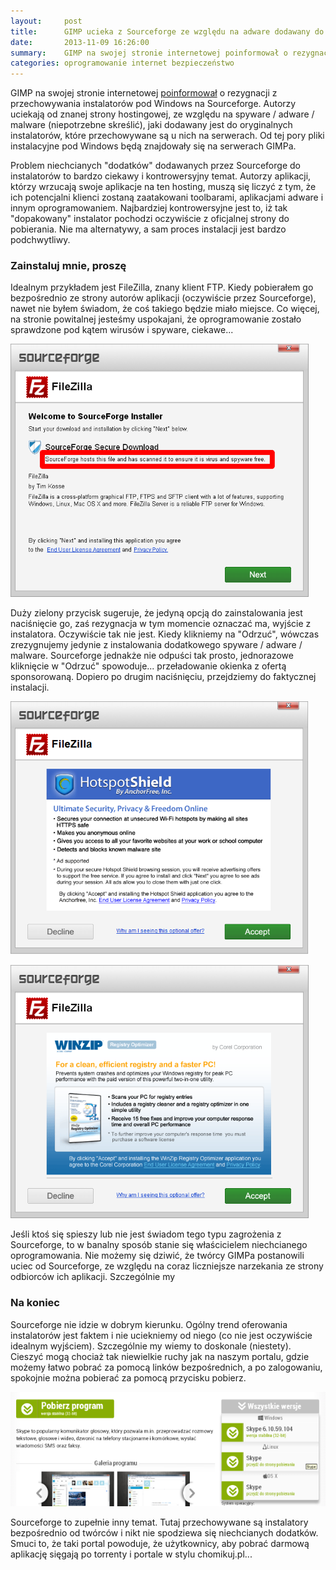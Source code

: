 ```yaml
---
layout:     post
title:      GIMP ucieka z Sourceforge ze względu na adware dodawany do instalatorów
date:       2013-11-09 16:26:00
summary:    GIMP na swojej stronie internetowej poinformował o rezygnacji z przechowywania instalatorów pod Windows na Sourceforge. Autorzy uciekają od znanej strony hostingowej, ze względu na spyware / adware / malware (niepotrzebne skreślić), jaki dodawany jest do oryginalnych instalatorów, które przechowywan...
categories: oprogramowanie internet bezpieczeństwo
---
```




GIMP na swojej stronie internetowej [poinformował](http://www.gimp.org/) o rezygnacji z przechowywania instalatorów pod Windows na Sourceforge. Autorzy uciekają od znanej strony hostingowej, ze względu na spyware / adware / malware (niepotrzebne skreślić), jaki dodawany jest do oryginalnych instalatorów, które przechowywane są u nich na serwerach. Od tej pory pliki instalacyjne pod Windows będą znajdowały się na serwerach GIMPa.

Problem niechcianych "dodatków" dodawanych przez Sourceforge do instalatorów to bardzo ciekawy i kontrowersyjny temat. Autorzy aplikacji, którzy wrzucają swoje aplikacje na ten hosting, muszą się liczyć z tym, że ich potencjalni klienci zostaną zaatakowani toolbarami, aplikacjami adware i innym oprogramowaniem. Najbardziej kontrowersyjne jest to, iż tak "dopakowany" instalator pochodzi oczywiście z oficjalnej strony do pobierania. Nie ma alternatywy, a sam proces instalacji jest bardzo podchwytliwy. 



### Zainstaluj mnie, proszę



Idealnym przykładem jest FileZilla, znany klient FTP. Kiedy pobierałem go bezpośrednio ze strony autorów aplikacji (oczywiście przez Sourceforge), nawet nie byłem świadom, że coś takiego będzie miało miejsce. Co więcej, na stronie powitalnej jesteśmy uspokajani, że oprogramowanie zostało sprawdzone pod kątem wirusów i spyware, ciekawe...



![desk](https://raw.githubusercontent.com/djfoxer/djfoxer.github.io/master/_img/2013-11-9-_79_/g_-_608x405_-_-_49200x20131109160116_0.png)



Duży zielony przycisk sugeruje, że jedyną opcją do zainstalowania jest naciśnięcie go, zaś rezygnacja w tym momencie oznaczać ma, wyjście z instalatora. Oczywiście tak nie jest. Kiedy klikniemy na "Odrzuć", wówczas zrezygnujemy jedynie z instalowania dodatkowego  spyware / adware / malware. Sourceforge jednakże nie odpuści tak prosto, jednorazowe kliknięcie w "Odrzuć" spowoduje... przeładowanie okienka z ofertą sponsorowaną. Dopiero po drugim naciśnięciu, przejdziemy do faktycznej instalacji. 



![desk](https://raw.githubusercontent.com/djfoxer/djfoxer.github.io/master/_img/2013-11-9-_79_/g_-_608x405_-_-_49200x20131109155912_0.png)




![desk](https://raw.githubusercontent.com/djfoxer/djfoxer.github.io/master/_img/2013-11-9-_79_/g_-_608x405_-_-_49200x20131109155913_0.png)



Jeśli ktoś się spieszy lub nie jest świadom tego typu zagrożenia z Sourceforge, to w banalny sposób stanie się właścicielem niechcianego oprogramowania. Nie możemy się dziwić, że twórcy GIMPa postanowili uciec od Sourceforge, ze względu na coraz liczniejsze narzekania ze strony odbiorców ich aplikacji.
Szczególnie my


### Na koniec



Sourceforge nie idzie w dobrym kierunku. Ogólny trend oferowania instalatorów jest faktem i nie uciekniemy od niego (co nie jest oczywiście idealnym wyjściem). Szczególnie my wiemy to doskonale (niestety). Cieszyć mogą chociaż tak niewielkie ruchy jak na naszym portalu, gdzie możemy łatwo pobrać za pomocą linków bezpośrednich, a po zalogowaniu, spokojnie można pobierać za pomocą przycisku pobierz.



![desk](https://raw.githubusercontent.com/djfoxer/djfoxer.github.io/master/_img/2013-11-9-_79_/g_-_608x405_-_-_49200x20131109161202_0.png)



Sourceforge to zupełnie inny temat. Tutaj przechowywane są instalatory bezpośrednio od twórców i nikt nie spodziewa się niechcianych dodatków. Smuci to, że taki portal powoduje, że użytkownicy, aby pobrać darmową aplikację sięgają po torrenty i portale w stylu chomikuj.pl...